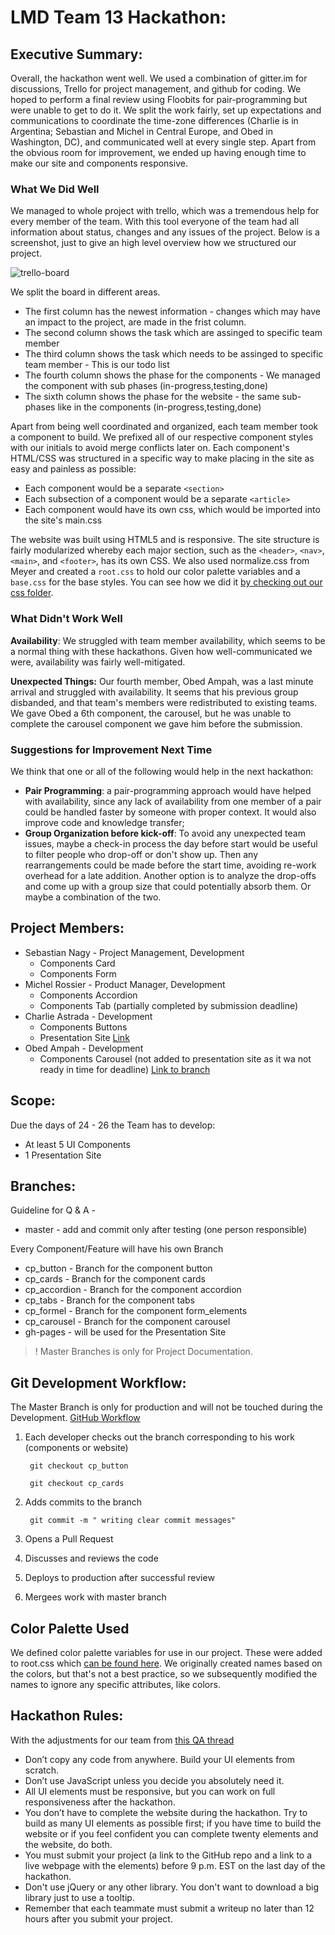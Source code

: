 # LMD Team 13 Hackathon:


## Executive Summary:

Overall, the hackathon went well. We used a combination of gitter.im for discussions, Trello for project management, and github for coding. We hoped to perform a final review using Floobits for pair-programming but were unable to get to do it. We split the work fairly, set up expectations and communications to coordinate the time-zone differences (Charlie is in Argentina; Sebastian and Michel in Central Europe, and Obed in Washington, DC), and communicated well at every single step. Apart from the obvious room for improvement, we ended up having enough time to make our site and components responsive. 



### What We Did Well

We managed to whole project with trello, which was a tremendous help for every member of the team. With this tool everyone of the team had all information about status, changes and any issues of the project.
Below is a screenshot, just to give an high level overview how we structured our project.

![trello-board](http://i.imgur.com/h1Nkw8n.jpg)

We split the board in different areas. 

* The first column has the newest information - changes which may have an impact to the project, are made in the frist column.
* The second column shows the task which are assinged to specific team member
* The third column shows the task which needs to be assinged to specific team member - This is our todo list
* The fourth column shows the phase for the components - We managed the component with sub phases (in-progress,testing,done) 
* The sixth column shows the phase for the website - the same sub-phases like in the components (in-progress,testing,done)


Apart from being well coordinated and organized, each team member took a component to build. We prefixed all of our respective component styles with our initials to avoid merge conflicts later on. Each component's HTML/CSS was structured in a specific way to make placing in the site as easy and painless as possible: 

- Each component would be a separate `<section>`
- Each subsection of a component would be a separate `<article>` 
- Each component would have its own css, which would be imported into the site's main.css


The website was built using HTML5 and is responsive. The site structure is fairly modularized whereby each major section, such as the `<header>`, `<nav>`, `<main>`, and `<footer>`, has its own CSS. We also used normalize.css from Meyer and created a `root.css` to hold our color palette variables and a `base.css` for the base styles. You can see how we did it [by checking out our css folder](https://github.com/snagy22000/LMD-UI-Framework/blob/gh-pages/src/styles/css/main.css). 



### What Didn't Work Well 

**Availability**: We struggled with team member availability, which seems to be a normal thing with these hackathons. Given how well-communicated we were, availability was fairly well-mitigated. 



**Unexpected Things:**  Our fourth member, Obed Ampah, was a last minute arrival and struggled with availability.  It seems that his previous group disbanded, and that team's members were redistributed to existing teams. We gave Obed a 6th component, the carousel, but he was unable to complete the carousel component we gave him before the submission. 



### Suggestions for Improvement Next Time

We think that one or all of the following would help in the next hackathon: 

- **Pair Programming**: a pair-programming approach would have helped with availability, since any lack of availability from one member of a pair could be handled faster by someone with proper context. It would also improve code and knowledge transfer; 
- **Group Organization before kick-off**: To avoid any unexpected team issues, maybe a check-in process the day before start would be useful to filter people who drop-off or don't show up. Then any rearrangements could be made before the start time, avoiding re-work overhead for a late addition. Another option is to analyze the drop-offs and come up with a group size that could potentially absorb them. Or maybe a combination of the two. 





## Project Members:

* Sebastian Nagy - Project Management, Development
  - Components Card
  - Components Form
* Michel Rossier - Product Manager, Development
  - Components Accordion 
  - Components Tab (partially completed by submission deadline)
* Charlie Astrada - Development
  - Components Buttons
  - Presentation Site [Link](https://snagy22000.github.io/LMD-UI-Framework/) 
* Obed Ampah - Development
  * Components Carousel (not added to presentation site as it wa not ready in time for deadline) [Link to branch](https://github.com/snagy22000/LMD-UI-Framework/tree/cp_carousel)

## Scope:
Due the days of 24 - 26 the Team has to develop:

* At least 5 UI Components
* 1 Presentation Site

## Branches:

Guideline for Q & A -

* master - add and commit only after testing (one person responsible)



Every Component/Feature will have his own Branch

* cp_button - Branch for the component button
* cp_cards -  Branch for the component cards
* cp_accordion - Branch for the component accordion
* cp_tabs - Branch for the component tabs
* cp_formel - Branch for the component form_elements
* cp_carousel - Branch for the component carousel
* gh-pages - will be used for the Presentation Site


> ! Master Branches is only for Project Documentation.

## Git Development Workflow:


The Master Branch is only for production and will not be touched during the Development.
[GitHub Workflow](https://guides.github.com/introduction/flow/)

1. Each developer checks out the branch corresponding to his work (components or website)

        git checkout cp_button

        git checkout cp_cards


2. Adds commits to the branch 

        git commit -m " writing clear commit messages"

3. Opens a Pull Request  

4. Discusses and reviews the code

5. Deploys to production after successful review

6. Mergees work with master branch

## Color Palette Used

We defined color palette variables for use in our project. These were added to root.css which [can be found here](https://github.com/snagy22000/LMD-UI-Framework/blob/gh-pages/src/styles/css/root.css).  We originally created names based on the colors, but that's not a best practice, so we subsequently modified the names to ignore any specific attributes, like colors. 


## Hackathon Rules:

With the adjustments for our team from [this QA thread](https://qa.moderndeveloper.com/t/hackathon-teams-9-12-13-and-18/2509)

* Don’t copy any code from anywhere. Build your UI elements from scratch.
* Don’t use JavaScript unless you decide you absolutely need it.
* All UI elements must be responsive, but you can work on full responsiveness after the hackathon.
* You don’t have to complete the website during the hackathon. Try to build as many UI elements as possible first; if you have time to build the website or if you feel confident you can complete twenty elements and the website, do both.
* You must submit your project (a link to the GitHub repo and a link to a live webpage with the elements) before 9 p.m. EST on the last day of the hackathon.
* Don't use jQuery or any other library. You don't want to download a big library just to use a tooltip.
* Remember that each teammate must submit a writeup no later than 12 hours after you submit your project.

